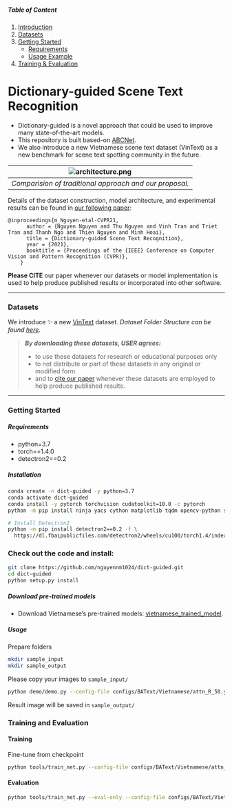 ##### Table of Content

1. [Introduction](#cpm-color-pattern-makeup-transfer)
1. [Datasets](#datasets)
1. [Getting Started](#getting-started)
	- [Requirements](#requirements)
	- [Usage Example](#usage)
1. [Training & Evaluation](#training-and-evaluation)

# Dictionary-guided Scene Text Recognition

- Dictionary-guided is a novel approach that could be used to improve many state-of-the-art models.
- This repository is built based-on [ABCNet](https://github.com/aim-uofa/AdelaiDet/blob/master/configs/BAText).
- We also introduce a new Vietnamese scene text dataset (VinText) as a new benchmark for scene text spotting community in the future.


| ![architecture.png](https://user-images.githubusercontent.com/32253603/117981172-ebd78580-b35e-11eb-84fe-b97c8d15d8bf.png) |
|:--:|
| *Comparision of traditional approach and our proposal.*|

Details of the dataset construction, model architecture, and experimental results can be found in [our following paper]():

```
@inproceedings{m_Nguyen-etal-CVPR21,
      author = {Nguyen Nguyen and Thu Nguyen and Vinh Tran and Triet Tran and Thanh Ngo and Thien Nguyen and Minh Hoai},
      title = {Dictionary-guided Scene Text Recognition},
      year = {2021},
      booktitle = {Proceedings of the {IEEE} Conference on Computer Vision and Pattern Recognition (CVPR)},
    }
```
**Please CITE** our paper whenever our datasets or model implementation is used to help produce published results or incorporated into other software.

---

### Datasets

We introduce ✨ a new [VinText](https://drive.google.com/file/d/1UUQhNvzgpZy7zXBFQp0Qox-BBjunZ0ml/view?usp=sharing) dataset.
*Dataset Folder Structure can be found [here](https://github.com/VinAIResearch/CPM/blob/main/about-data.md).*
> ***By downloading these datasets, USER agrees:***
> 
> * to use these datasets for research or educational purposes only
> * to not distribute or part of these datasets in any original or modified form.
> * and to [cite our paper](#cpm-color-pattern-makeup-transfer) whenever these datasets are employed to help produce published results.

---

### Getting Started

##### Requirements

- python=3.7
- torch==1.4.0
- detectron2==0.2

##### Installation

```sh
conda create -n dict-guided -y python=3.7
conda activate dict-guided
conda install -y pytorch torchvision cudatoolkit=10.0 -c pytorch
python -m pip install ninja yacs cython matplotlib tqdm opencv-python shapely scipy tensorboardX pyclipper Polygon3 weighted-levenshtein editdistance

# Install Detectron2
python -m pip install detectron2==0.2 -f \
  https://dl.fbaipublicfiles.com/detectron2/wheels/cu100/torch1.4/index.html
```
### Check out the code and install: 
```sh
git clone https://github.com/nguyennm1024/dict-guided.git
cd dict-guided
python setup.py install
```

##### Download pre-trained models

- Download Vietnamese’s pre-trained models: [vietnamese_trained_model](https://drive.google.com/file/d/15rJsQCO1ewJe-EInN-V5dSCftew4vLRz/view?usp=sharing).

##### Usage
Prepare folders
```sh
mkdir sample_input
mkdir sample_output
```
Please copy your images to ```sample_input/```
```sh
python demo/demo.py --config-file configs/BAText/Vietnamese/attn_R_50.yaml --input sample_input/ --output sample_output/ --opts MODEL.WEIGHTS your_checkpoint.pth
```

Result image will be saved in `sample_output/`

### Training and Evaluation

#### Training

Fine-tune from checkpoint
```sh
python tools/train_net.py --config-file configs/BAText/Vietnamese/attn_R_50.yaml MODEL.WEIGHTS your_checkpoint.pth
```

#### Evaluation

```sh
python tools/train_net.py --eval-only --config-file configs/BAText/Vietnamese/attn_R_50.yaml MODEL.WEIGHTS your_checkpoint.pth
```
